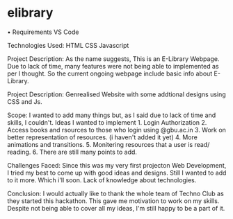 # elibrary


•	Requirements VS Code

Technologies Used: HTML
                   CSS
                   Javascript

Project Description: As the name suggests, This is an E-Library Webpage.
                     Due to lack of time, many features were not being able to implemented as per I thought.
                     So the current ongoing webpage include basic info about E-Library. 
                     
Project Description: Genrealised Website with some addtional designs using CSS and Js.                     
                     
Scope: I wanted to add many things but, as I said due to lack of time and skills, I couldn't.
            Ideas I wanted to implement
            1.  Login Authorization
            2.  Access books and rsources to those who login using @gbu.ac.in
            3.  Work on better representation of resources. (i haven't added it yet)
            4.  More animations and transitions.
            5.  Monitering resources that a user is read/ reading.
            6. There are still many points to add.
           
Challenges Faced: Since this was my very first projecton Web Development, I tried my best to come up with good ideas and designs.
                  Still I wanted to add to it more. Which i'll soon.
                  Lack of knowledge about technologies.
                  
Conclusion: I would actually like to thank the whole team of Techno Club as they started this hackathon. 
            This gave me motivation to work on my skills.                   
            Despite not being able to cover all my ideas, I'm still happy to be a part of it.
            
